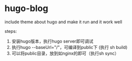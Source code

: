 # hugo-blog
include theme about hugo and make it run and it work well

steps:
1. 安装hugo版本，执行hugo server即可调试
2. 执行hugo --baseUrl="/"，可编译到public下 (执行 sh build)
3. 可以将public目录，放到如nginx的即可（执行sh sync）

